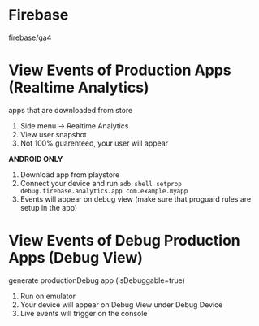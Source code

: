 # Firebase
firebase/ga4

# View Events of Production Apps (Realtime Analytics)
apps that are downloaded from store

1. Side menu -> Realtime Analytics
2. View user snapshot
3. Not 100% guarenteed, your user will appear


**ANDROID ONLY**
1. Download app from playstore
2. Connect your device and run ```adb shell setprop debug.firebase.analytics.app com.example.myapp```
3. Events will appear on debug view (make sure that proguard rules are setup in the app)

# View Events of Debug Production Apps (Debug View)
generate productionDebug app (isDebuggable=true)

1. Run on emulator
2. Your device will appear on Debug View under Debug Device
3. Live events will trigger on the console 
